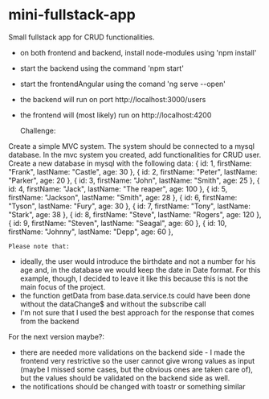 # mini-fullstack-app

Small fullstack app for CRUD functionalities.
- on both frontend and backend, install node-modules using 'npm install' 
- start the backend using the command 'npm start'
- start the frontendAngular using the comand 'ng serve --open'
- the backend will run on port http://localhost:3000/users
- the frontend will (most likely) run on http://localhost:4200

    Challenge:

Create a simple MVC system. The system should be connected to a mysql database.
In the mvc system you created, add functionalities for CRUD user.
Create a new database in mysql with the following data:
    { id: 1, firstName: "Frank", lastName: "Castle", age: 30 },
    { id: 2, firstName: "Peter", lastName: "Parker", age: 20 },
    { id: 3, firstName: "John", lastName: "Smith", age: 25 },
    { id: 4, firstName: "Jack", lastName: "The reaper", age: 100 },
    { id: 5, firstName: "Jackson", lastName: "Smith", age: 28 },
    { id: 6, firstName: "Tyson", lastName: "Fury", age: 30 },
    { id: 7, firstName: "Tony", lastName: "Stark", age: 38 },
    { id: 8, firstName: "Steve", lastName: "Rogers", age: 120 },
    { id: 9, firstName: "Steven", lastName: "Seagal", age: 60 },
    { id: 10, firstName: "Johnny", lastName: "Depp", age: 60 },

    Please note that:

- ideally, the user would introduce the birthdate and not a number for his age and, in the database we would keep the date in Date format. For this example, though, I decided to leave it like this because this is not the main focus of the project.
- the function getData from base.data.service.ts could have been done without the dataChange$ and without the subscribe call
- I'm not sure that I used the best approach for the response that comes from the backend

For the next version maybe?:

- there are needed more validations on the backend side - I made the frontend very restrictive so the user cannot give wrong values as input (maybe I missed some cases, but the obvious ones are taken care of), but the values should be validated on the backend side as well.
- the notifications should be changed with toastr or something similar
